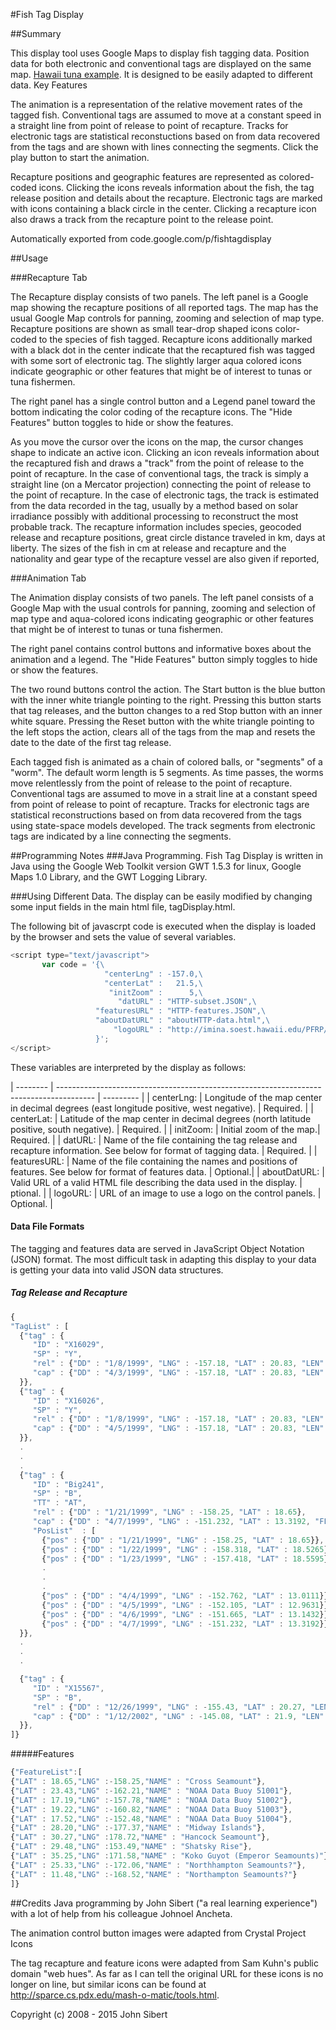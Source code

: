 #Fish Tag Display

##Summary

This display tool uses Google Maps to display fish tagging data. Position data for both electronic and conventional tags are displayed on the same map. [Hawaii tuna example](http://www.admb-foundation.org/FishTagDisplay/tagDisplay.html). It is designed to be easily adapted to different data.
Key Features

The animation is a representation of the relative movement rates of the tagged fish. Conventional tags are assumed to move at a constant speed in a straight line from point of release to point of recapture. Tracks for electronic tags are statistical reconstuctions based on from data recovered from the tags and are shown with lines connecting the segments. Click the play button to start the animation.

Recapture positions and geographic features are represented as colored-coded icons. Clicking the icons reveals information about the fish, the tag release position and details about the recapture. Electronic tags are marked with icons containing a black circle in the center. Clicking a recapture icon also draws a track from the recapture point to the release point.

Automatically exported from code.google.com/p/fishtagdisplay

##Usage

###Recapture Tab

The Recapture display consists of two panels. The left panel is a Google map showing the recapture positions of all reported tags. The map has the usual Google Map controls for panning, zooming and selection of map type. Recapture positions are shown as small tear-drop shaped icons color-coded to the species of fish tagged. Recapture icons additionally marked with a black dot in the center indicate that the recaptured fish was tagged with some sort of electronic tag. The slightly larger aqua colored icons indicate geographic or other features that might be of interest to tunas or tuna fishermen.

The right panel has a single control button and a Legend panel toward the bottom indicating the color coding of the recapture icons. The "Hide Features" button toggles to hide or show the features.

As you move the cursor over the icons on the map, the cursor changes shape to indicate an active icon. Clicking an icon reveals information about the recaptured fish and draws a "track" from the point of release to the point of recapture. In the case of conventional tags, the track is simply a straight line (on a Mercator projection) connecting the point of release to the point of recapture. In the case of electronic tags, the track is estimated from the data recorded in the tag, usually by a method based on solar irradiance possibly with additional processing to reconstruct the most probable track. The recapture information includes species, geocoded release and recapture positions, great circle distance traveled in km, days at liberty. The sizes of the fish in cm at release and recapture and the nationality and gear type of the recapture vessel are also given if reported,

###Animation Tab

The Animation display consists of two panels. The left panel consists of a Google Map with the usual controls for panning, zooming and selection of map type and aqua-colored icons indicating geographic or other features that might be of interest to tunas or tuna fishermen.

The right panel contains control buttons and informative boxes about the animation and a legend. The "Hide Features" button simply toggles to hide or show the features.

The two round buttons control the action. The Start button is the blue button with the inner white triangle pointing to the right. Pressing this button starts that tag releases, and the button changes to a red Stop button with an inner white square. Pressing the Reset button with the white triangle pointing to the left stops the action, clears all of the tags from the map and resets the date to the date of the first tag release.

Each tagged fish is animated as a chain of colored balls, or "segments" of a "worm". The default worm length is 5 segments. As time passes, the worms move relentlessly from the point of release to the point of recapture. Conventional tags are assumed to move in a strait line at a constant speed from point of release to point of recapture. Tracks for electronic tags are statistical reconstructions based on from data recovered from the tags using state-space models developed.  The track segments from electronic tags are indicated by a line connecting the segments.

##Programming Notes
###Java Programming.
Fish Tag Display is written in Java using the Google Web Toolkit version GWT 1.5.3 for linux, Google Maps 1.0 Library, and the GWT Logging Library.

###Using Different Data.
The display can be easily modified by changing some input fields in the main html file, tagDisplay.html.

The following bit of javascrpt code is executed when the display is loaded by the browser and sets the value of several variables.

```javascript
<script type="text/javascript">
       var code = '{\
                     "centerLng" : -157.0,\
                     "centerLat" :   21.5,\
                      "initZoom" :      5,\
                        "datURL" : "HTTP-subset.JSON",\
                   "featuresURL" : "HTTP-features.JSON",\
                   "aboutDatURL" : "aboutHTTP-data.html",\
                       "logoURL" : "http://imina.soest.hawaii.edu/PFRP/images/pfrp_tuna_bigger1.gif"\
                   }';
</script>
```

These variables are interpreted by the display as follows:

| --------   | ---------------------------------------------------------------------------------------  | --------- |
| centerLng: | Longitude of the map center in decimal degrees (east longitude positive, west negative). | Required. |
| centerLat: | Latitude of the map center in decimal degrees (north latitude positive, south negative). | Required. | 
| initZoom:  | Initial zoom of the map.| Required. |
| datURL:    | Name of the file containing the tag release and recapture information. See below for format of tagging data. | Required. |
| featuresURL: | Name of the file containing the names and positions of features. See below for format of features data. | Optional.|
| aboutDatURL: | Valid URL of a valid HTML file describing the data used in the display. | ptional. |
| logoURL: | URL of an image to use a logo on the control panels. | Optional. |


#### Data File Formats

The tagging and features data are served in JavaScript Object Notation (JSON) format. The most difficult task in adapting this display to your data is getting your data into valid JSON data structures.

##### Tag Release and Recapture
```javascript
{
"TagList" : [
  {"tag" : {
     "ID" : "X16029",
     "SP" : "Y",
     "rel" : {"DD" : "1/8/1999", "LNG" : -157.18, "LAT" : 20.83, "LEN" : 34},
     "cap" : {"DD" : "4/3/1999", "LNG" : -157.18, "LAT" : 20.83, "LEN" : 44.4, "FL" : "HW", "GG" : "HL"}
  }},
  {"tag" : {
     "ID" : "X16026",
     "SP" : "Y",
     "rel" : {"DD" : "1/8/1999", "LNG" : -157.18, "LAT" : 20.83, "LEN" : 36},
     "cap" : {"DD" : "4/5/1999", "LNG" : -157.18, "LAT" : 20.83, "LEN" : 43.1, "FL" : "HW", "GG" : "PL"}
  }},
  .
  .
  .
  {"tag" : {
     "ID" : "Big241",
     "SP" : "B",
     "TT" : "AT",
     "rel" : {"DD" : "1/21/1999", "LNG" : -158.25, "LAT" : 18.65},
     "cap" : {"DD" : "4/7/1999", "LNG" : -151.232, "LAT" : 13.3192, "FL" : "HW", "GG" : "HL"},
     "PosList"  : [
       {"pos" : {"DD" : "1/21/1999", "LNG" : -158.25, "LAT" : 18.65}},
       {"pos" : {"DD" : "1/22/1999", "LNG" : -158.318, "LAT" : 18.5265}},
       {"pos" : {"DD" : "1/23/1999", "LNG" : -157.418, "LAT" : 18.5595}},
       .
       .  
       .
       {"pos" : {"DD" : "4/4/1999", "LNG" : -152.762, "LAT" : 13.0111}},
       {"pos" : {"DD" : "4/5/1999", "LNG" : -152.105, "LAT" : 12.9631}},
       {"pos" : {"DD" : "4/6/1999", "LNG" : -151.665, "LAT" : 13.1432}},
       {"pos" : {"DD" : "4/7/1999", "LNG" : -151.232, "LAT" : 13.3192}} ]
  }},
  .
  .
  .

  {"tag" : {
     "ID" : "X15567",
     "SP" : "B",
     "rel" : {"DD" : "12/26/1999", "LNG" : -155.43, "LAT" : 20.27, "LEN" : 67},
     "cap" : {"DD" : "1/12/2002", "LNG" : -145.08, "LAT" : 21.9, "LEN" : 140, "FL" : "JP", "GG" : "LL"}
  }},
]}
```

#####Features
```javascript
{"FeatureList":[
{"LAT" : 18.65,"LNG" :-158.25,"NAME" : "Cross Seamount"},
{"LAT" : 23.43,"LNG" :-162.21,"NAME" : "NOAA Data Buoy 51001"},
{"LAT" : 17.19,"LNG" :-157.78,"NAME" : "NOAA Data Buoy 51002"},
{"LAT" : 19.22,"LNG" :-160.82,"NAME" : "NOAA Data Buoy 51003"},
{"LAT" : 17.52,"LNG" :-152.48,"NAME" : "NOAA Data Buoy 51004"},
{"LAT" : 28.20,"LNG" :-177.37,"NAME" : "Midway Islands"},
{"LAT" : 30.27,"LNG" :178.72,"NAME" : "Hancock Seamount"},
{"LAT" : 29.48,"LNG" :153.49,"NAME" : "Shatsky Rise"},
{"LAT" : 35.25,"LNG" :171.58,"NAME" : "Koko Guyot (Emperor Seamounts)"},
{"LAT" : 25.33,"LNG" :-172.06,"NAME" : "Northhampton Seamounts?"},
{"LAT" : 11.48,"LNG" :-168.52,"NAME" : "Northampton Seamounts?"}
]}
```

##Credits
Java programming by John Sibert ("a real learning experience") with a lot of help from his colleague Johnoel Ancheta.

The animation control button images were adapted from Crystal Project Icons

The tag recapture and feature icons were adapted from Sam Kuhn's public domain "web hues". As far as I can tell the original URL for these icons is no longer on line, but similar icons can be found at http://sparce.cs.pdx.edu/mash-o-matic/tools.html.

Copyright (c) 2008 - 2015 John Sibert
